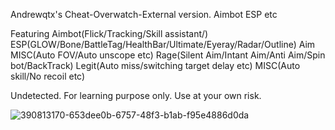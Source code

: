 Andrewqtx's Cheat-Overwatch-External version. Aimbot ESP etc

Featuring Aimbot(Flick/Tracking/Skill assistant/) ESP(GLOW/Bone/BattleTag/HealthBar/Ultimate/Eyeray/Radar/Outline) Aim MISC(Auto FOV/Auto unscope etc) Rage(Silent Aim/Intant Aim/Anti Aim/Spin bot/BackTrack) Legit(Auto miss/switching target delay etc) MISC(Auto skill/No recoil etc)

Undetected. For learning purpose only. Use at your own risk.

![390813170-653dee0b-6757-48f3-b1ab-f95e4886d0da](https://github.com/user-attachments/assets/cc669817-e08c-461b-9e69-4a5612c3dc64)
